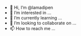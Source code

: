 - 👋 Hi, I’m @lamadipen
- 👀 I’m interested in ...
- 🌱 I’m currently learning ...
- 💞️ I’m looking to collaborate on ...
- 📫 How to reach me ...

<!---
lamadipen/lamadipen is a ✨ special ✨ repository because its `README.md` (this file) appears on your GitHub profile.
You can click the Preview link to take a look at your changes.
--->
